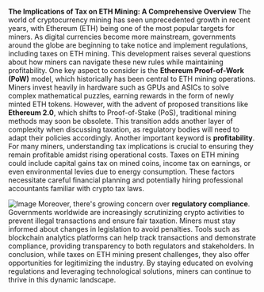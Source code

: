 **The Implications of Tax on ETH Mining: A Comprehensive Overview**
The world of cryptocurrency mining has seen unprecedented growth in recent years, with Ethereum (ETH) being one of the most popular targets for miners. As digital currencies become more mainstream, governments around the globe are beginning to take notice and implement regulations, including taxes on ETH mining. This development raises several questions about how miners can navigate these new rules while maintaining profitability.
One key aspect to consider is the **Ethereum Proof-of-Work (PoW)** model, which historically has been central to ETH mining operations. Miners invest heavily in hardware such as GPUs and ASICs to solve complex mathematical puzzles, earning rewards in the form of newly minted ETH tokens. However, with the advent of proposed transitions like **Ethereum 2.0**, which shifts to Proof-of-Stake (PoS), traditional mining methods may soon be obsolete. This transition adds another layer of complexity when discussing taxation, as regulatory bodies will need to adapt their policies accordingly.
Another important keyword is **profitability**. For many miners, understanding tax implications is crucial to ensuring they remain profitable amidst rising operational costs. Taxes on ETH mining could include capital gains tax on mined coins, income tax on earnings, or even environmental levies due to energy consumption. These factors necessitate careful financial planning and potentially hiring professional accountants familiar with crypto tax laws.

![Image](https://github.com/user-attachments/assets/d7419ec9-dc67-403f-bf28-8faea5f1f74f)
Moreover, there's growing concern over **regulatory compliance**. Governments worldwide are increasingly scrutinizing crypto activities to prevent illegal transactions and ensure fair taxation. Miners must stay informed about changes in legislation to avoid penalties. Tools such as blockchain analytics platforms can help track transactions and demonstrate compliance, providing transparency to both regulators and stakeholders.
In conclusion, while taxes on ETH mining present challenges, they also offer opportunities for legitimizing the industry. By staying educated on evolving regulations and leveraging technological solutions, miners can continue to thrive in this dynamic landscape.
